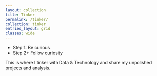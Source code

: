 ```yaml
---
layout: collection
title: Tinker
permalink: /tinker/
collection: tinker
entries_layout: grid
classes: wide
---
```

- Step 1: Be curious
- Step 2+ Follow curiosity

This is where I tinker with Data & Technology and share my unpolished projects and analysis.
